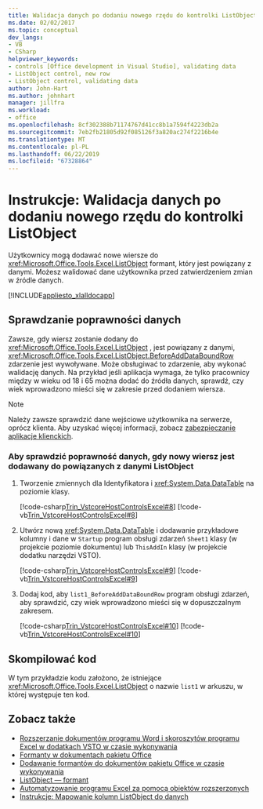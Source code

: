 ```yaml
---
title: Walidacja danych po dodaniu nowego rzędu do kontrolki ListObject
ms.date: 02/02/2017
ms.topic: conceptual
dev_langs:
- VB
- CSharp
helpviewer_keywords:
- controls [Office development in Visual Studio], validating data
- ListObject control, new row
- ListObject control, validating data
author: John-Hart
ms.author: johnhart
manager: jillfra
ms.workload:
- office
ms.openlocfilehash: 8cf302388b71174767d41cc8b1a7594f4223db2a
ms.sourcegitcommit: 7eb2fb21805d92f085126f3a820ac274f2216b4e
ms.translationtype: MT
ms.contentlocale: pl-PL
ms.lasthandoff: 06/22/2019
ms.locfileid: "67328864"
---
```

# <a name="how-to-validate-data-when-a-new-row-is-added-to-a-listobject-control"></a>Instrukcje: Walidacja danych po dodaniu nowego rzędu do kontrolki ListObject
  Użytkownicy mogą dodawać nowe wiersze do <xref:Microsoft.Office.Tools.Excel.ListObject> formant, który jest powiązany z danymi. Możesz walidować dane użytkownika przed zatwierdzeniem zmian w źródle danych.

 [!INCLUDE[appliesto_xlalldocapp](../vsto/includes/appliesto-xlalldocapp-md.md)]

## <a name="data-validation"></a>Sprawdzanie poprawności danych
 Zawsze, gdy wiersz zostanie dodany do <xref:Microsoft.Office.Tools.Excel.ListObject> , jest powiązany z danymi, <xref:Microsoft.Office.Tools.Excel.ListObject.BeforeAddDataBoundRow> zdarzenie jest wywoływane. Może obsługiwać to zdarzenie, aby wykonać walidację danych. Na przykład jeśli aplikacja wymaga, że tylko pracownicy między w wieku od 18 i 65 można dodać do źródła danych, sprawdź, czy wiek wprowadzono mieści się w zakresie przed dodaniem wiersza.

> [!NOTE]
> Należy zawsze sprawdzić dane wejściowe użytkownika na serwerze, oprócz klienta. Aby uzyskać więcej informacji, zobacz [zabezpieczanie aplikacje klienckich](/dotnet/framework/data/adonet/secure-client-applications).

### <a name="to-validate-data-when-a-new-row-is-added-to-data-bound-listobject"></a>Aby sprawdzić poprawność danych, gdy nowy wiersz jest dodawany do powiązanych z danymi ListObject

1. Tworzenie zmiennych dla Identyfikatora i <xref:System.Data.DataTable> na poziomie klasy.

     [!code-csharp[Trin_VstcoreHostControlsExcel#8](../vsto/codesnippet/CSharp/Trin_VstcoreHostControlsExcelCS/Sheet1.cs#8)]
     [!code-vb[Trin_VstcoreHostControlsExcel#8](../vsto/codesnippet/VisualBasic/Trin_VstcoreHostControlsExcelVB/Sheet1.vb#8)]

2. Utwórz nową <xref:System.Data.DataTable> i dodawanie przykładowe kolumny i dane w `Startup` program obsługi zdarzeń `Sheet1` klasy (w projekcie poziomie dokumentu) lub `ThisAddIn` klasy (w projekcie dodatku narzędzi VSTO).

     [!code-csharp[Trin_VstcoreHostControlsExcel#9](../vsto/codesnippet/CSharp/Trin_VstcoreHostControlsExcelCS/Sheet1.cs#9)]
     [!code-vb[Trin_VstcoreHostControlsExcel#9](../vsto/codesnippet/VisualBasic/Trin_VstcoreHostControlsExcelVB/Sheet1.vb#9)]

3. Dodaj kod, aby `list1_BeforeAddDataBoundRow` program obsługi zdarzeń, aby sprawdzić, czy wiek wprowadzono mieści się w dopuszczalnym zakresem.

     [!code-csharp[Trin_VstcoreHostControlsExcel#10](../vsto/codesnippet/CSharp/Trin_VstcoreHostControlsExcelCS/Sheet1.cs#10)]
     [!code-vb[Trin_VstcoreHostControlsExcel#10](../vsto/codesnippet/VisualBasic/Trin_VstcoreHostControlsExcelVB/Sheet1.vb#10)]

## <a name="compile-the-code"></a>Skompilować kod
 W tym przykładzie kodu założono, że istniejące <xref:Microsoft.Office.Tools.Excel.ListObject> o nazwie `list1` w arkuszu, w której występuje ten kod.

## <a name="see-also"></a>Zobacz także
- [Rozszerzanie dokumentów programu Word i skoroszytów programu Excel w dodatkach VSTO w czasie wykonywania](../vsto/extending-word-documents-and-excel-workbooks-in-vsto-add-ins-at-run-time.md)
- [Formanty w dokumentach pakietu Office](../vsto/controls-on-office-documents.md)
- [Dodawanie formantów do dokumentów pakietu Office w czasie wykonywania](../vsto/adding-controls-to-office-documents-at-run-time.md)
- [ListObject — formant](../vsto/listobject-control.md)
- [Automatyzowanie programu Excel za pomocą obiektów rozszerzonych](../vsto/automating-excel-by-using-extended-objects.md)
- [Instrukcje: Mapowanie kolumn ListObject do danych](../vsto/how-to-map-listobject-columns-to-data.md)
